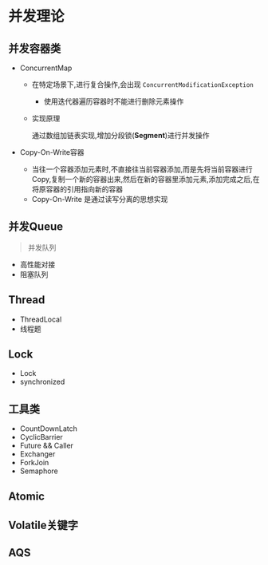 # 并发理论

## 并发容器类

- ConcurrentMap

  - 在特定场景下,进行复合操作,会出现 `ConcurrentModificationException` 

    - 使用迭代器遍历容器时不能进行删除元素操作

  - 实现原理

    ​	通过数组加链表实现,增加分段锁(**Segment**)进行并发操作

    

- Copy-On-Write容器

  - 当往一个容器添加元素时,不直接往当前容器添加,而是先将当前容器进行Copy,复制一个新的容器出来,然后在新的容器里添加元素,添加完成之后,在将原容器的引用指向新的容器
  - Copy-On-Write 是通过读写分离的思想实现

  

## 并发Queue

>  并发队列

- 高性能对接
- 阻塞队列





## Thread

- ThreadLocal
- 线程题





## Lock

- Lock
- synchronized



## 工具类

- CountDownLatch
- CyclicBarrier
- Future && Caller
- Exchanger
- ForkJoin
- Semaphore



## Atomic





## Volatile关键字







## AQS

